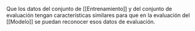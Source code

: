 Que los datos del conjunto de [[Entrenamiento]] y del conjunto de evaluación tengan características similares para que en la evaluación del [[Modelo]] se puedan reconocer esos datos de evaluación.